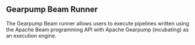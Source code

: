 ## Gearpump Beam Runner

The Gearpump Beam runner allows users to execute pipelines written using the Apache Beam programming API with Apache Gearpump (incubating) as an execution engine. 